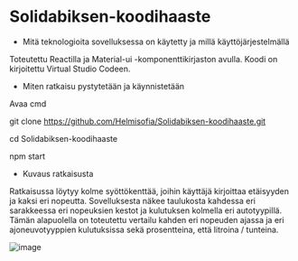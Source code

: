 # Solidabiksen-koodihaaste

- Mitä teknologioita sovelluksessa on käytetty ja millä käyttöjärjestelmällä

Toteutettu Reactilla ja Material-ui -komponenttikirjaston avulla. Koodi on kirjoitettu Virtual Studio Codeen.

- Miten ratkaisu pystytetään ja käynnistetään

Avaa cmd

git clone https://github.com/Helmisofia/Solidabiksen-koodihaaste.git

cd Solidabiksen-koodihaaste

npm start

- Kuvaus ratkaisusta

Ratkaisussa löytyy kolme syöttökenttää, joihin käyttäjä kirjoittaa etäisyyden ja kaksi eri nopeutta. Sovelluksesta näkee taulukosta kahdessa eri sarakkeessa eri nopeuksien kestot ja kulutuksen kolmella eri autotyypillä. Tämän alapuolella on toteutettu vertailu kahden eri nopeuden ajassa ja eri ajoneuvotyyppien kulutuksissa sekä prosentteina, että litroina / tunteina.

![image](https://user-images.githubusercontent.com/54262441/136562853-2d6d262b-5290-4baf-b1d6-b6c7fcf87332.png)

